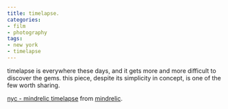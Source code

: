```yaml
---
title: timelapse.
categories:
- film
- photography
tags:
- new york
- timelapse
---
```


timelapse is everywhere these days, and it gets more and more difficult to discover the gems. this piece, despite its simplicity in concept, is one of the few worth sharing.





[nyc - mindrelic timelapse](http://vimeo.com/18554749) from [mindrelic](http://vimeo.com/mindrelic).
